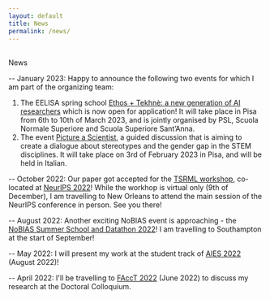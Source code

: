 ```yaml
---
layout: default
title: News
permalink: /news/
---
```


<br />

<div class="title">
News
</div>

-- January 2023: Happy to announce the following two events for which I am part of the organizing team:
1) The EELISA spring school [Ethos + Tekhnè: a new generation of AI researchers](https://community.eelisa.eu/activities/ethos-tekhne-a-new-generation-of-ai-researchers/) which is now open for application! It will take place in Pisa from 6th to 10th of March 2023, and is jointly organised by PSL, Scuola Normale Superiore and Scuola Superiore Sant’Anna.
2) The event [Picture a Scientist](https://aigap.it/), a guided discussion that is aiming to create a dialogue about stereotypes and the gender gap in the STEM disciplines. It will take place on 3rd of February 2023 in Pisa, and will be held in Italian.

-- October 2022: Our paper got accepted for the [TSRML workshop](https://tsrml2022.github.io/), co-located at [NeurIPS 2022](https://neurips.cc/)! While the workhop is virtual only (9th of December), I am travelling to New Orleans to attend the main session of the NeurIPS conference in person. See you there! 

-- August 2022: Another exciting NoBIAS event is approaching - the [NoBIAS Summer School and Datathon 2022](https://nobias-project.eu/index.php/nobias-summer-school-and-datathon-2022/)! I am travelling to Southampton at the start of September!

-- May 2022: I will present my work at the student track of [AIES 2022](https://www.aies-conference.com/2022/) (August 2022)!

-- April 2022: I'll be travelling to [FAccT 2022](https://facctconference.org/2022/index.html) (June 2022) to discuss my research at the Doctoral Colloquium.
